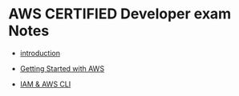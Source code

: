 # AWS CERTIFIED Developer exam Notes

- [introduction](Docs/01%20-%20Course%20Introduction%20-%20AWS%20Certified%20Developer%20Associate/readmen.md)

- [Getting Started with AWS](Docs/03%20-%20Getting%20started%20with%20AWS/readme.md)

- [IAM & AWS CLI](./Docs/04%20-%20IAM%20&%20AWS%20CLI/readme.md)
